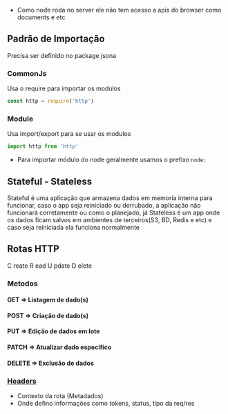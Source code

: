- Como node roda no server ele não tem acesso a apis do browser como documents e etc
## Padrão de Importação
Precisa ser definido no package jsona
### CommonJs
Usa o require para importar os modulos
```js
const http = require('http')
```
### Module
Usa import/export para se usar os modulos
```js
import http from 'http'
```

- Para importar módulo do node geralmente usamos o prefixo `node:` 

## Stateful - Stateless
Stateful é uma aplicação que armazena dados em memoria interna para funcionar, caso o app seja reiniciado ou derrubado, a aplicação não funcionará corretamente ou como o planejado, já Stateless é um app onde os dados ficam salvos em ambientes de terceiros(S3, BD, Redis e etc) e caso seja reiniciada ela funciona normalmente 
## Rotas HTTP

C reate
R ead
U pdate
D elete
### Metodos
#### GET => Listagem de dado(s)
#### POST => Criação de dado(s)
#### PUT => Edição de dados em lote
#### PATCH => Atualizar dado especifico
#### DELETE => Exclusão de dados

### [Headers](https://fetch.spec.whatwg.org/#concept-header-name) 
- Contexto da rota (Metadados)
- Onde defino informações como tokens, status, tipo da req/res